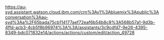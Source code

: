 https://au-syd.assistant.watson.cloud.ibm.com/crn%3Av1%3Abluemix%3Apublic%3Aconversation%3Aau-syd%3Aa%2F65bada75cb114177aef72eaf6b54b8c8%3A568b57a1-9d3b-4ffd-acb3-4cb5f8b96974%3A%3A/assistants/3c9cdfd7-9e26-4395-8349-bdc071832e14/actions/actions/custom/edit/action_49728
